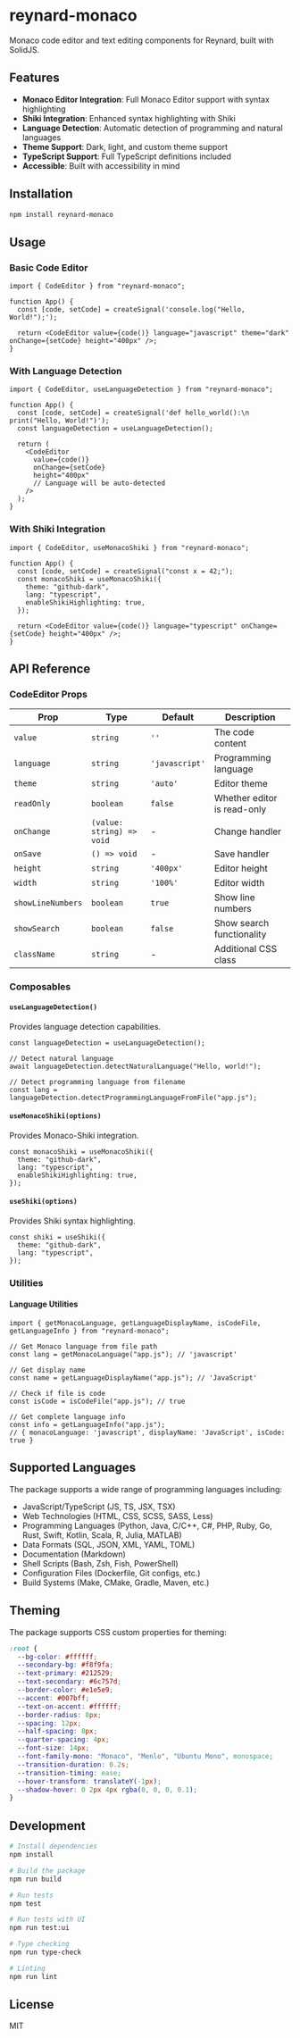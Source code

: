 # reynard-monaco

Monaco code editor and text editing components for Reynard, built with SolidJS.

## Features

- **Monaco Editor Integration**: Full Monaco Editor support with syntax highlighting
- **Shiki Integration**: Enhanced syntax highlighting with Shiki
- **Language Detection**: Automatic detection of programming and natural languages
- **Theme Support**: Dark, light, and custom theme support
- **TypeScript Support**: Full TypeScript definitions included
- **Accessible**: Built with accessibility in mind

## Installation

```bash
npm install reynard-monaco
```

## Usage

### Basic Code Editor

```tsx
import { CodeEditor } from "reynard-monaco";

function App() {
  const [code, setCode] = createSignal('console.log("Hello, World!");');

  return <CodeEditor value={code()} language="javascript" theme="dark" onChange={setCode} height="400px" />;
}
```

### With Language Detection

```tsx
import { CodeEditor, useLanguageDetection } from "reynard-monaco";

function App() {
  const [code, setCode] = createSignal('def hello_world():\n    print("Hello, World!")');
  const languageDetection = useLanguageDetection();

  return (
    <CodeEditor
      value={code()}
      onChange={setCode}
      height="400px"
      // Language will be auto-detected
    />
  );
}
```

### With Shiki Integration

```tsx
import { CodeEditor, useMonacoShiki } from "reynard-monaco";

function App() {
  const [code, setCode] = createSignal("const x = 42;");
  const monacoShiki = useMonacoShiki({
    theme: "github-dark",
    lang: "typescript",
    enableShikiHighlighting: true,
  });

  return <CodeEditor value={code()} language="typescript" onChange={setCode} height="400px" />;
}
```

## API Reference

### CodeEditor Props

| Prop              | Type                      | Default        | Description                 |
| ----------------- | ------------------------- | -------------- | --------------------------- |
| `value`           | `string`                  | `''`           | The code content            |
| `language`        | `string`                  | `'javascript'` | Programming language        |
| `theme`           | `string`                  | `'auto'`       | Editor theme                |
| `readOnly`        | `boolean`                 | `false`        | Whether editor is read-only |
| `onChange`        | `(value: string) => void` | -              | Change handler              |
| `onSave`          | `() => void`              | -              | Save handler                |
| `height`          | `string`                  | `'400px'`      | Editor height               |
| `width`           | `string`                  | `'100%'`       | Editor width                |
| `showLineNumbers` | `boolean`                 | `true`         | Show line numbers           |
| `showSearch`      | `boolean`                 | `false`        | Show search functionality   |
| `className`       | `string`                  | -              | Additional CSS class        |

### Composables

#### `useLanguageDetection()`

Provides language detection capabilities.

```tsx
const languageDetection = useLanguageDetection();

// Detect natural language
await languageDetection.detectNaturalLanguage("Hello, world!");

// Detect programming language from filename
const lang = languageDetection.detectProgrammingLanguageFromFile("app.js");
```

#### `useMonacoShiki(options)`

Provides Monaco-Shiki integration.

```tsx
const monacoShiki = useMonacoShiki({
  theme: "github-dark",
  lang: "typescript",
  enableShikiHighlighting: true,
});
```

#### `useShiki(options)`

Provides Shiki syntax highlighting.

```tsx
const shiki = useShiki({
  theme: "github-dark",
  lang: "typescript",
});
```

### Utilities

#### Language Utilities

```tsx
import { getMonacoLanguage, getLanguageDisplayName, isCodeFile, getLanguageInfo } from "reynard-monaco";

// Get Monaco language from file path
const lang = getMonacoLanguage("app.js"); // 'javascript'

// Get display name
const name = getLanguageDisplayName("app.js"); // 'JavaScript'

// Check if file is code
const isCode = isCodeFile("app.js"); // true

// Get complete language info
const info = getLanguageInfo("app.js");
// { monacoLanguage: 'javascript', displayName: 'JavaScript', isCode: true }
```

## Supported Languages

The package supports a wide range of programming languages including:

- JavaScript/TypeScript (JS, TS, JSX, TSX)
- Web Technologies (HTML, CSS, SCSS, SASS, Less)
- Programming Languages (Python, Java, C/C++, C#, PHP, Ruby, Go, Rust, Swift, Kotlin, Scala, R, Julia, MATLAB)
- Data Formats (SQL, JSON, XML, YAML, TOML)
- Documentation (Markdown)
- Shell Scripts (Bash, Zsh, Fish, PowerShell)
- Configuration Files (Dockerfile, Git configs, etc.)
- Build Systems (Make, CMake, Gradle, Maven, etc.)

## Theming

The package supports CSS custom properties for theming:

```css
:root {
  --bg-color: #ffffff;
  --secondary-bg: #f8f9fa;
  --text-primary: #212529;
  --text-secondary: #6c757d;
  --border-color: #e1e5e9;
  --accent: #007bff;
  --text-on-accent: #ffffff;
  --border-radius: 8px;
  --spacing: 12px;
  --half-spacing: 8px;
  --quarter-spacing: 4px;
  --font-size: 14px;
  --font-family-mono: "Monaco", "Menlo", "Ubuntu Mono", monospace;
  --transition-duration: 0.2s;
  --transition-timing: ease;
  --hover-transform: translateY(-1px);
  --shadow-hover: 0 2px 4px rgba(0, 0, 0, 0.1);
}
```

## Development

```bash
# Install dependencies
npm install

# Build the package
npm run build

# Run tests
npm test

# Run tests with UI
npm run test:ui

# Type checking
npm run type-check

# Linting
npm run lint
```

## License

MIT
